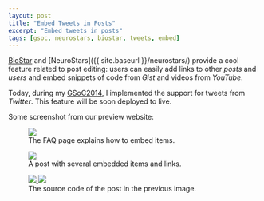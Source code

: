 ```yaml
---
layout: post
title: "Embed Tweets in Posts"
excerpt: "Embed tweets in posts"
tags: [gsoc, neurostars, biostar, tweets, embed]
---
```


[BioStar](https://github.com/ialbert/biostar-central/) and [NeuroStars]({{ site.baseurl }}/neurostars/)
provide a cool feature related to post editing: users can easily add links to other *posts*
and *users* and embed snippets of code from *Gist* and videos from *YouTube*.

Today, during my [GSoC2014](https://developers.google.com/open-source/soc/?csw=1), I
implemented the support for tweets from *Twitter*. This feature will be soon deployed to live.

Some screenshot from our preview website:

<figure>
    <a href="{{ site.baseurl }}/assets/img/2014-08-16-embed-tweets/1.png">
        <img src="{{ site.baseurl }}/assets/img/2014-08-16-embed-tweets/1.png">
    </a>
    <figcaption>The FAQ page explains how to embed items.</figcaption>
</figure>

<figure>
    <a href="{{ site.baseurl }}/assets/img/2014-08-16-embed-tweets/2.png">
        <img src="{{ site.baseurl }}/assets/img/2014-08-16-embed-tweets/2.png">
    </a>
    <figcaption>A post with several embedded items and links.</figcaption>
</figure>

<figure class="half">
    <a href="{{ site.baseurl }}/assets/img/2014-08-16-embed-tweets/3.png">
        <img src="{{ site.baseurl }}/assets/img/2014-08-16-embed-tweets/3.png">
    </a>
    <a href="{{ site.baseurl }}/assets/img/2014-08-16-embed-tweets/4.png">
        <img src="{{ site.baseurl }}/assets/img/2014-08-16-embed-tweets/4.png">
    </a>
    <figcaption>The source code of the post in the previous image.</figcaption>
</figure>